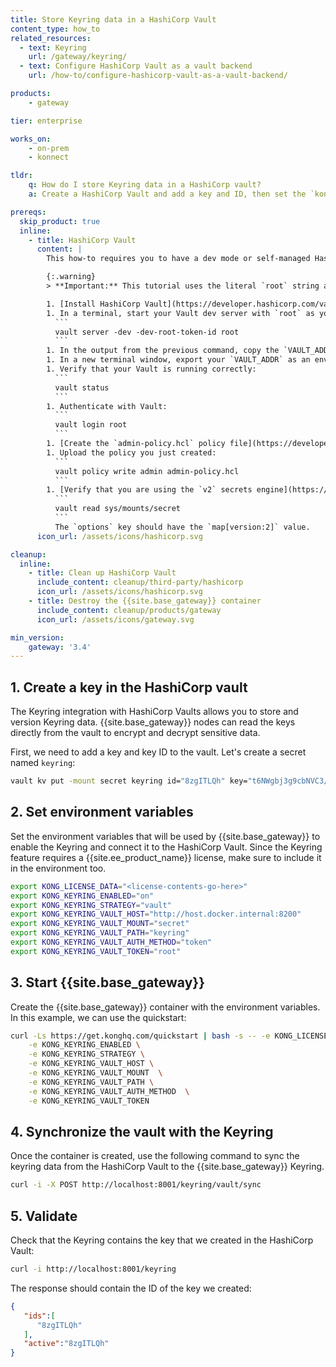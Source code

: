 ```yaml
---
title: Store Keyring data in a HashiCorp Vault
content_type: how_to
related_resources:
  - text: Keyring
    url: /gateway/keyring/
  - text: Configure HashiCorp Vault as a vault backend
    url: /how-to/configure-hashicorp-vault-as-a-vault-backend/

products:
    - gateway

tier: enterprise

works_on:
    - on-prem
    - konnect

tldr:
    q: How do I store Keyring data in a HashiCorp vault?
    a: Create a HashiCorp Vault and add a key and ID, then set the `kong_keyring_strategy` kong.conf parameter to `vault` and the required `keyring_vault_*` parameters in your configuration, either in `kong.conf` or with environment variables. Use the `/keyring/vault/sync` API to synchronize.

prereqs:
  skip_product: true
  inline: 
    - title: HashiCorp Vault
      content: |
        This how-to requires you to have a dev mode or self-managed HashiCorp Vault. The following instructions will guide you through configuring a HashiCorp Vault in dev mode with the resources you need to integrate it with {{site.base_gateway}}.

        {:.warning}
        > **Important:** This tutorial uses the literal `root` string as your token, which should only be used in testing and development environments.

        1. [Install HashiCorp Vault](https://developer.hashicorp.com/vault/tutorials/get-started/install-binary#install-vault).
        1. In a terminal, start your Vault dev server with `root` as your token.
          ```
          vault server -dev -dev-root-token-id root
          ```
        1. In the output from the previous command, copy the `VAULT_ADDR` to export.
        1. In a new terminal window, export your `VAULT_ADDR` as an environment variable.
        1. Verify that your Vault is running correctly:
          ```
          vault status
          ```
        1. Authenticate with Vault:
          ```
          vault login root
          ```
        1. [Create the `admin-policy.hcl` policy file](https://developer.hashicorp.com/vault/tutorials/policies/policies#write-a-policy). This contains the [permissions you need to create and use secrets](https://developer.hashicorp.com/vault/tutorials/secrets-management/versioned-kv#policy-requirements).
        1. Upload the policy you just created:
          ```
          vault policy write admin admin-policy.hcl
          ```
        1. [Verify that you are using the `v2` secrets engine](https://developer.hashicorp.com/vault/tutorials/secrets-management/versioned-kv?variants=vault-deploy%3Aselfhosted#check-the-kv-secrets-engine-version):
          ```
          vault read sys/mounts/secret
          ```
          The `options` key should have the `map[version:2]` value.
      icon_url: /assets/icons/hashicorp.svg

cleanup:
  inline:
    - title: Clean up HashiCorp Vault
      include_content: cleanup/third-party/hashicorp
      icon_url: /assets/icons/hashicorp.svg
    - title: Destroy the {{site.base_gateway}} container
      include_content: cleanup/products/gateway
      icon_url: /assets/icons/gateway.svg

min_version:
    gateway: '3.4'
---
```


## 1. Create a key in the HashiCorp vault

The Keyring integration with HashiCorp Vaults allows you to store and version Keyring data. {{site.base_gateway}} nodes can read the keys directly from the vault to encrypt and decrypt sensitive data. 

First, we need to add a key and key ID to the vault. Let's create a secret named `keyring`:
```sh
vault kv put -mount secret keyring id="8zgITLQh" key="t6NWgbj3g9cbNVC3/D6oZ2Md1Br5gWtRrqb1T2FZy44="
```

## 2. Set environment variables

Set the environment variables that will be used by {{site.base_gateway}} to enable the Keyring and connect it to the HashiCorp Vault. Since the Keyring feature requires a {{site.ee_product_name}} license, make sure to include it in the environment too.
```sh
export KONG_LICENSE_DATA="<license-contents-go-here>"
export KONG_KEYRING_ENABLED="on"
export KONG_KEYRING_STRATEGY="vault"
export KONG_KEYRING_VAULT_HOST="http://host.docker.internal:8200"
export KONG_KEYRING_VAULT_MOUNT="secret"
export KONG_KEYRING_VAULT_PATH="keyring"
export KONG_KEYRING_VAULT_AUTH_METHOD="token"
export KONG_KEYRING_VAULT_TOKEN="root"
```

## 3. Start {{site.base_gateway}}

Create the {{site.base_gateway}} container with the environment variables. In this example, we can use the quickstart:
```sh
curl -Ls https://get.konghq.com/quickstart | bash -s -- -e KONG_LICENSE_DATA \
    -e KONG_KEYRING_ENABLED \
    -e KONG_KEYRING_STRATEGY \
    -e KONG_KEYRING_VAULT_HOST \
    -e KONG_KEYRING_VAULT_MOUNT  \
    -e KONG_KEYRING_VAULT_PATH \
    -e KONG_KEYRING_VAULT_AUTH_METHOD  \
    -e KONG_KEYRING_VAULT_TOKEN
```

## 4. Synchronize the vault with the Keyring

Once the container is created, use the following command to sync the keyring data from the HashiCorp Vault to the {{site.base_gateway}} Keyring.
```sh
curl -i -X POST http://localhost:8001/keyring/vault/sync
```

## 5. Validate

Check that the Keyring contains the key that we created in the HashiCorp Vault:
```sh
curl -i http://localhost:8001/keyring
```

The response should contain the ID of the key we created:
```json
{
   "ids":[
      "8zgITLQh"
   ],
   "active":"8zgITLQh"
}
```